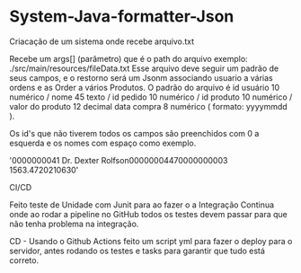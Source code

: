 # System-Java-formatter-Json
Criacação de um sistema onde recebe arquivo.txt

Recebe um args[] (parâmetro) que é o path do arquivo exemplo: ./src/main/resources/fileData.txt
Esse arquivo deve seguir um padrão de seus campos, e o restorno será um Jsonm associando usuario a várias ordens e as Order a vários Produtos.
O padrão do arquivo é id usuário 10 numérico / nome 45 texto / id pedido 10 numérico / id produto 10 numérico / valor do produto 12 decimal
data compra 8 numérico ( formato: yyyymmdd ).

Os id's que não tiverem todos os campos são preenchidos com 0 a esquerda e os nomes com espaço como exemplo. 

'0000000041                           Dr. Dexter Rolfson00000004470000000003     1563.4720210630'

CI/CD

Feito teste de Unidade com Junit para ao fazer o a Integração Continua onde ao rodar a pipeline no GitHub todos os testes devem passar para 
que não tenha problema na integração.

CD - Usando o Github Actions feito um script yml para fazer o deploy para o servidor, antes rodando os testes e 
tasks para garantir que tudo está correto.

